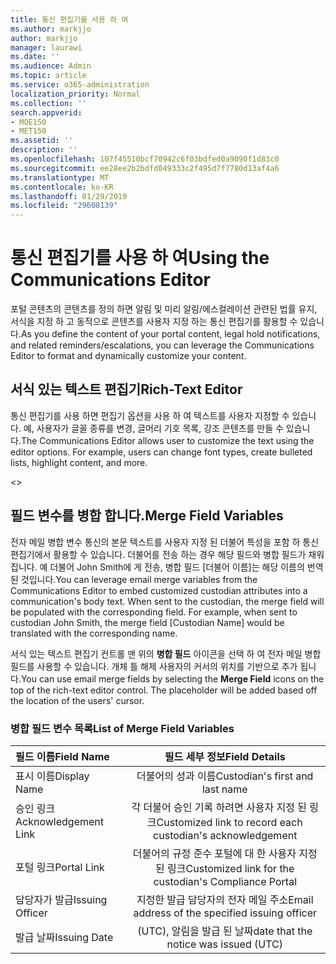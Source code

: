 ```yaml
---
title: 통신 편집기를 사용 하 여
ms.author: markjjo
author: markjjo
manager: laurawi
ms.date: ''
ms.audience: Admin
ms.topic: article
ms.service: o365-administration
localization_priority: Normal
ms.collection: ''
search.appverid:
- MOE150
- MET150
ms.assetid: ''
description: ''
ms.openlocfilehash: 107f45510bcf70942c6f03bdfed0a9090f1d83c0
ms.sourcegitcommit: ee28ee2b2bdfd049333c2f495d7f7780d13af4a6
ms.translationtype: MT
ms.contentlocale: ko-KR
ms.lasthandoff: 01/29/2019
ms.locfileid: "29608139"
---
```

# <a name="using-the-communications-editor"></a><span data-ttu-id="491e9-102">통신 편집기를 사용 하 여</span><span class="sxs-lookup"><span data-stu-id="491e9-102">Using the Communications Editor</span></span>
<span data-ttu-id="491e9-103">포털 콘텐츠의 콘텐츠를 정의 하면 알림 및 미리 알림/에스컬레이션 관련된 법률 유지, 서식을 지정 하 고 동적으로 콘텐츠를 사용자 지정 하는 통신 편집기를 활용할 수 있습니다.</span><span class="sxs-lookup"><span data-stu-id="491e9-103">As you define the content of your portal content, legal hold notifications, and related reminders/escalations, you can leverage the Communications Editor to format and dynamically customize your content.</span></span>

## <a name="rich-text-editor"></a><span data-ttu-id="491e9-104">서식 있는 텍스트 편집기</span><span class="sxs-lookup"><span data-stu-id="491e9-104">Rich-Text Editor</span></span> 

<span data-ttu-id="491e9-p101">통신 편집기를 사용 하면 편집기 옵션을 사용 하 여 텍스트를 사용자 지정할 수 있습니다. 예, 사용자가 글꼴 종류를 변경, 글머리 기호 목록, 강조 콘텐츠를 만들 수 있습니다.</span><span class="sxs-lookup"><span data-stu-id="491e9-p101">The Communications Editor allows user to customize the text using the editor options. For example, users can change font types, create bulleted lists, highlight content, and more.</span></span> 

<<include screenshot>>

## <a name="merge-field-variables"></a><span data-ttu-id="491e9-107">필드 변수를 병합 합니다.</span><span class="sxs-lookup"><span data-stu-id="491e9-107">Merge Field Variables</span></span>

<span data-ttu-id="491e9-p102">전자 메일 병합 변수 통신의 본문 텍스트를 사용자 지정 된 더불어 특성을 포함 하 통신 편집기에서 활용할 수 있습니다. 더불어를 전송 하는 경우 해당 필드와 병합 필드가 채워집니다. 예 더불어 John Smith에 게 전송, 병합 필드 [더불어 이름]는 해당 이름의 번역 된 것입니다.</span><span class="sxs-lookup"><span data-stu-id="491e9-p102">You can leverage email merge variables from the Communications Editor to embed customized custodian attributes into a communication's body text. When sent to the custodian, the merge field will be populated with the corresponding field. For example, when sent to custodian John Smith, the merge field [Custodian Name] would be translated with the corresponding name.</span></span> 

<span data-ttu-id="491e9-p103">서식 있는 텍스트 편집기 컨트롤 맨 위의 **병합 필드** 아이콘을 선택 하 여 전자 메일 병합 필드를 사용할 수 있습니다. 개체 틀 해제 사용자의 커서의 위치를 기반으로 추가 됩니다.</span><span class="sxs-lookup"><span data-stu-id="491e9-p103">You can use email merge fields by selecting the **Merge Field** icons on the top of the rich-text editor control. The placeholder will be added based off the location of the users' cursor.</span></span> 

### <a name="list-of-merge-field-variables"></a><span data-ttu-id="491e9-113">병합 필드 변수 목록</span><span class="sxs-lookup"><span data-stu-id="491e9-113">List of Merge Field Variables</span></span>
| <span data-ttu-id="491e9-114">필드 이름</span><span class="sxs-lookup"><span data-stu-id="491e9-114">Field Name</span></span>                  | <span data-ttu-id="491e9-115">필드 세부 정보</span><span class="sxs-lookup"><span data-stu-id="491e9-115">Field Details</span></span> | 
| :------------------- | :-------------------: |
| <span data-ttu-id="491e9-116">표시 이름</span><span class="sxs-lookup"><span data-stu-id="491e9-116">Display Name</span></span>  | <span data-ttu-id="491e9-117">더불어의 성과 이름</span><span class="sxs-lookup"><span data-stu-id="491e9-117">Custodian's first and last name</span></span> | 
| <span data-ttu-id="491e9-118">승인 링크</span><span class="sxs-lookup"><span data-stu-id="491e9-118">Acknowledgement Link</span></span>                 | <span data-ttu-id="491e9-119">각 더불어 승인 기록 하려면 사용자 지정 된 링크</span><span class="sxs-lookup"><span data-stu-id="491e9-119">Customized link to record each custodian's acknowledgement</span></span>                 |
| <span data-ttu-id="491e9-120">포털 링크</span><span class="sxs-lookup"><span data-stu-id="491e9-120">Portal Link</span></span>     | <span data-ttu-id="491e9-121">더불어의 규정 준수 포털에 대 한 사용자 지정 된 링크</span><span class="sxs-lookup"><span data-stu-id="491e9-121">Customized link for the custodian's Compliance Portal</span></span>                 |
| <span data-ttu-id="491e9-122">담당자가 발급</span><span class="sxs-lookup"><span data-stu-id="491e9-122">Issuing Officer</span></span>                   | <span data-ttu-id="491e9-123">지정한 발급 담당자의 전자 메일 주소</span><span class="sxs-lookup"><span data-stu-id="491e9-123">Email address of the specified issuing officer</span></span>                   |
| <span data-ttu-id="491e9-124">발급 날짜</span><span class="sxs-lookup"><span data-stu-id="491e9-124">Issuing Date</span></span>                   | <span data-ttu-id="491e9-125">(UTC), 알림을 발급 된 날짜</span><span class="sxs-lookup"><span data-stu-id="491e9-125">date that the notice was issued (UTC)</span></span>              |